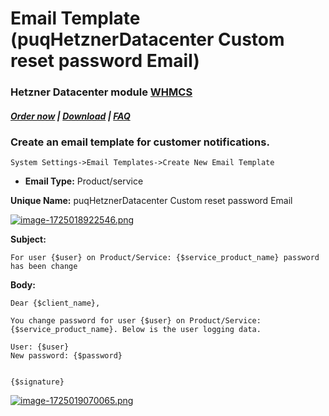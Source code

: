 # Email Template (puqHetznerDatacenter Custom reset password Email)

### Hetzner Datacenter module **[WHMCS](https://puqcloud.com/link.php?id=77)**

#####  [Order now](https://puqcloud.com/whmcs-module-hetznerdatacenter.php) | [Download](https://download.puqcloud.com/WHMCS/servers/PUQ_WHMCS-HetznerDatacenter/) | [FAQ](https://faq.puqcloud.com/)

### Create an email template for customer notifications.

```
System Settings->Email Templates->Create New Email Template
```

- **Email Type:** Product/service

**Unique Name:** puqHetznerDatacenter Custom reset password Email

[![image-1725018922546.png](https://doc.puq.info/uploads/images/gallery/2024-08/scaled-1680-/image-1725018922546.png)](https://doc.puq.info/uploads/images/gallery/2024-08/image-1725018922546.png)

 **Subject:**

```
For user {$user} on Product/Service: {$service_product_name} password has been change
```

**Body:**

```
Dear {$client_name},

You change password for user {$user} on Product/Service: {$service_product_name}. Below is the user logging data.

User: {$user}
New password: {$password}


{$signature}
```

[![image-1725019070065.png](https://doc.puq.info/uploads/images/gallery/2024-08/scaled-1680-/image-1725019070065.png)](https://doc.puq.info/uploads/images/gallery/2024-08/image-1725019070065.png)